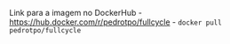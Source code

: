 Link para a imagem no DockerHub
    - https://hub.docker.com/r/pedrotpo/fullcycle
    - `docker pull pedrotpo/fullcycle`
